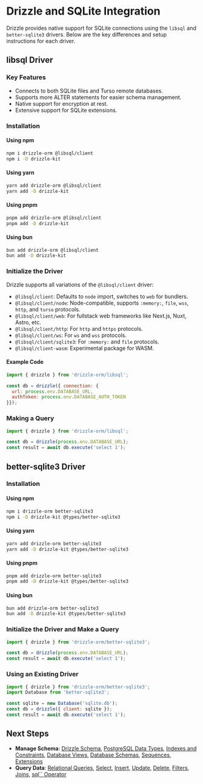 # Drizzle and SQLite Integration

Drizzle provides native support for SQLite connections using the `libsql` and `better-sqlite3` drivers. Below are the key differences and setup instructions for each driver.

## libsql Driver

### Key Features
- Connects to both SQLite files and Turso remote databases.
- Supports more ALTER statements for easier schema management.
- Native support for encryption at rest.
- Extensive support for SQLite extensions.

### Installation

#### Using npm
```bash
npm i drizzle-orm @libsql/client
npm i -D drizzle-kit
```

#### Using yarn
```bash
yarn add drizzle-orm @libsql/client
yarn add -D drizzle-kit
```

#### Using pnpm
```bash
pnpm add drizzle-orm @libsql/client
pnpm add -D drizzle-kit
```

#### Using bun
```bash
bun add drizzle-orm @libsql/client
bun add -D drizzle-kit
```

### Initialize the Driver

Drizzle supports all variations of the `@libsql/client` driver:

- `@libsql/client`: Defaults to `node` import, switches to `web` for bundlers.
- `@libsql/client/node`: Node-compatible, supports `:memory:`, `file`, `wss`, `http`, and `turso` protocols.
- `@libsql/client/web`: For fullstack web frameworks like Next.js, Nuxt, Astro, etc.
- `@libsql/client/http`: For `http` and `https` protocols.
- `@libsql/client/ws`: For `ws` and `wss` protocols.
- `@libsql/client/sqlite3`: For `:memory:` and `file` protocols.
- `@libsql/client-wasm`: Experimental package for WASM.

#### Example Code

```javascript
import { drizzle } from 'drizzle-orm/libsql';

const db = drizzle({ connection: {
  url: process.env.DATABASE_URL,
  authToken: process.env.DATABASE_AUTH_TOKEN
}});
```

### Making a Query

```javascript
import { drizzle } from 'drizzle-orm/libsql';

const db = drizzle(process.env.DATABASE_URL);
const result = await db.execute('select 1');
```

## better-sqlite3 Driver

### Installation

#### Using npm
```bash
npm i drizzle-orm better-sqlite3
npm i -D drizzle-kit @types/better-sqlite3
```

#### Using yarn
```bash
yarn add drizzle-orm better-sqlite3
yarn add -D drizzle-kit @types/better-sqlite3
```

#### Using pnpm
```bash
pnpm add drizzle-orm better-sqlite3
pnpm add -D drizzle-kit @types/better-sqlite3
```

#### Using bun
```bash
bun add drizzle-orm better-sqlite3
bun add -D drizzle-kit @types/better-sqlite3
```

### Initialize the Driver and Make a Query

```javascript
import { drizzle } from 'drizzle-orm/better-sqlite3';

const db = drizzle(process.env.DATABASE_URL);
const result = await db.execute('select 1');
```

### Using an Existing Driver

```javascript
import { drizzle } from 'drizzle-orm/better-sqlite3';
import Database from 'better-sqlite3';

const sqlite = new Database('sqlite.db');
const db = drizzle({ client: sqlite });
const result = await db.execute('select 1');
```

## Next Steps

- **Manage Schema**: [Drizzle Schema](/docs/sql-schema-declaration), [PostgreSQL Data Types](/docs/column-types/pg), [Indexes and Constraints](/docs/indexes-constraints), [Database Views](/docs/views), [Database Schemas](/docs/schemas), [Sequences](/docs/sequences), [Extensions](/docs/extensions/pg)
- **Query Data**: [Relational Queries](/docs/rqb), [Select](/docs/select), [Insert](/docs/insert), [Update](/docs/update), [Delete](/docs/delete), [Filters](/docs/operators), [Joins](/docs/joins), [sql`` Operator](/docs/sql)